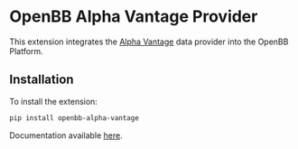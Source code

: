 # OpenBB Alpha Vantage Provider

This extension integrates the [Alpha Vantage](https://www.alphavantage.co/) data provider into the OpenBB Platform.

## Installation

To install the extension:

```bash
pip install openbb-alpha-vantage
```

Documentation available [here](https://docs.openbb.co/platform/development/contributing).
